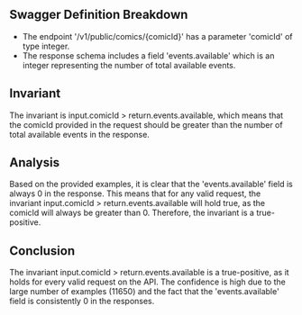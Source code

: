 ## Swagger Definition Breakdown
- The endpoint '/v1/public/comics/{comicId}' has a parameter 'comicId' of type integer.
- The response schema includes a field 'events.available' which is an integer representing the number of total available events.

## Invariant
The invariant is input.comicId > return.events.available, which means that the comicId provided in the request should be greater than the number of total available events in the response.

## Analysis
Based on the provided examples, it is clear that the 'events.available' field is always 0 in the response. This means that for any valid request, the invariant input.comicId > return.events.available will hold true, as the comicId will always be greater than 0. Therefore, the invariant is a true-positive.

## Conclusion
The invariant input.comicId > return.events.available is a true-positive, as it holds for every valid request on the API. The confidence is high due to the large number of examples (11650) and the fact that the 'events.available' field is consistently 0 in the responses.
